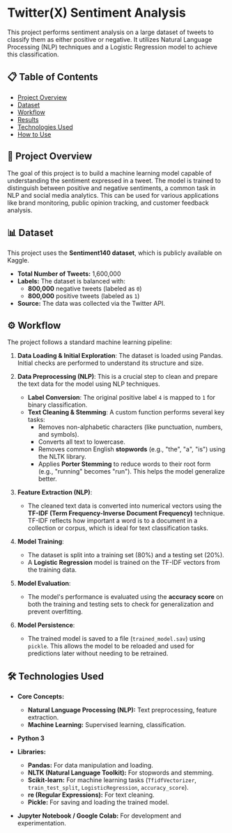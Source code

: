 # Twitter(X) Sentiment Analysis

This project performs sentiment analysis on a large dataset of tweets to classify them as either positive or negative. It utilizes Natural Language Processing (NLP) techniques and a Logistic Regression model to achieve this classification.

## 📋 Table of Contents
- [Project Overview](#project-overview)
- [Dataset](#dataset)
- [Workflow](#workflow)
- [Results](#results)
- [Technologies Used](#technologies-used)
- [How to Use](#how-to-use)

## 📝 Project Overview

The goal of this project is to build a machine learning model capable of understanding the sentiment expressed in a tweet. The model is trained to distinguish between positive and negative sentiments, a common task in NLP and social media analytics. This can be used for various applications like brand monitoring, public opinion tracking, and customer feedback analysis.

## 📊 Dataset

This project uses the **Sentiment140 dataset**, which is publicly available on Kaggle.

- **Total Number of Tweets:** 1,600,000
- **Labels:** The dataset is balanced with:
    - **800,000** negative tweets (labeled as `0`)
    - **800,000** positive tweets (labeled as `1`)
- **Source:** The data was collected via the Twitter API.

## ⚙️ Workflow

The project follows a standard machine learning pipeline:

1.  **Data Loading & Initial Exploration**: The dataset is loaded using Pandas. Initial checks are performed to understand its structure and size.

2.  **Data Preprocessing (NLP)**: This is a crucial step to clean and prepare the text data for the model using NLP techniques.
    - **Label Conversion**: The original positive label `4` is mapped to `1` for binary classification.
    - **Text Cleaning & Stemming**: A custom function performs several key tasks:
        - Removes non-alphabetic characters (like punctuation, numbers, and symbols).
        - Converts all text to lowercase.
        - Removes common English **stopwords** (e.g., "the", "a", "is") using the NLTK library.
        - Applies **Porter Stemming** to reduce words to their root form (e.g., "running" becomes "run"). This helps the model generalize better.

3.  **Feature Extraction (NLP)**:
    - The cleaned text data is converted into numerical vectors using the **TF-IDF (Term Frequency-Inverse Document Frequency)** technique. TF-IDF reflects how important a word is to a document in a collection or corpus, which is ideal for text classification tasks.

4.  **Model Training**:
    - The dataset is split into a training set (80%) and a testing set (20%).
    - A **Logistic Regression** model is trained on the TF-IDF vectors from the training data.

5.  **Model Evaluation**:
    - The model's performance is evaluated using the **accuracy score** on both the training and testing sets to check for generalization and prevent overfitting.

6.  **Model Persistence**:
    - The trained model is saved to a file (`trained_model.sav`) using `pickle`. This allows the model to be reloaded and used for predictions later without needing to be retrained.

## 🛠️ Technologies Used

* **Core Concepts:**
    * **Natural Language Processing (NLP):** Text preprocessing, feature extraction.
    * **Machine Learning:** Supervised learning, classification.

* **Python 3**

* **Libraries:**
    * **Pandas:** For data manipulation and loading.
    * **NLTK (Natural Language Toolkit):** For stopwords and stemming.
    * **Scikit-learn:** For machine learning tasks (`TfidfVectorizer`, `train_test_split`, `LogisticRegression`, `accuracy_score`).
    * **re (Regular Expressions):** For text cleaning.
    * **Pickle:** For saving and loading the trained model.

* **Jupyter Notebook / Google Colab:** For development and experimentation.
